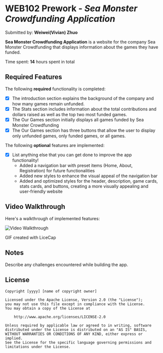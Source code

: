 # WEB102 Prework - _Sea Monster Crowdfunding Application_

Submitted by: **Weiwei(Vivian) Zhuo**

**Sea Monster Crowdfunding Application** is a website for the company Sea Monster Crowdfunding that displays information about the games they have funded.

Time spent: **14** hours spent in total

## Required Features

The following **required** functionality is completed:

- [x] The introduction section explains the background of the company and how many games remain unfunded.
- [x] The Stats section includes information about the total contributions and dollars raised as well as the top two most funded games.
- [x] The Our Games section initially displays all games funded by Sea Monster Crowdfunding
- [x] The Our Games section has three buttons that allow the user to display only unfunded games, only funded games, or all games.

The following **optional** features are implemented:

- [x] List anything else that you can get done to improve the app functionality!
  - Added a navigation bar with preset items (Home, About, Registration) for future functionalities
  - Added new styles to enhance the visual appeal of the navigation bar
  - Added and optimized styles for the header, description, game cards, stats cards, and buttons, creating a more visually appealing and user-friendly website

## Video Walkthrough

Here's a walkthrough of implemented features:

<img src='https://github.com/zhuoww/web102_prework/blob/main/website_walkthrough.gif?raw=true' title='Video Walkthrough' width='' alt='Video Walkthrough' />

<!-- Replace this with whatever GIF tool you used! -->

GIF created with LiceCap

<!-- Recommended tools:
[Kap](https://getkap.co/) for macOS
[ScreenToGif](https://www.screentogif.com/) for Windows
[peek](https://github.com/phw/peek) for Linux. -->

## Notes

Describe any challenges encountered while building the app.

## License

    Copyright [yyyy] [name of copyright owner]

    Licensed under the Apache License, Version 2.0 (the "License");
    you may not use this file except in compliance with the License.
    You may obtain a copy of the License at

        http://www.apache.org/licenses/LICENSE-2.0

    Unless required by applicable law or agreed to in writing, software
    distributed under the License is distributed on an "AS IS" BASIS,
    WITHOUT WARRANTIES OR CONDITIONS OF ANY KIND, either express or implied.
    See the License for the specific language governing permissions and
    limitations under the License.
